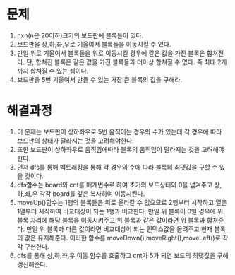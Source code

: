 # 문제
1. nxn(n은 20이하)크기의 보드판에 블록들이 있다.
2. 보드판을 상,하,좌,우로 기울여서 블록들을 이동시킬 수 있다.
3. 만일 위로 기울여서 블록들을 위로 이동시킬 경우에 같은 값을 가진 블록은 합쳐진다.
   단, 합쳐진 블록은 같은 값을 가진 블록들과 더이상 합쳐질 수 없다. 즉 최대 2개까지 합쳐질 수 있는 셈이다.
4. 보드판을 5번 기울여서 만들 수 있는 가장 큰 블록의 값을 구해라.



# 해결과정
1. 이 문제는 보드판이 상하좌우로 5번 움직이는 경우의 수가 있는데 각 경우에 따라 보드판의 상태가 달라지는 것을 고려해야한다. 
2. 또한 보드판이 상하좌우로 움직임에따라 블록의 움직임이 달라지는 것을 고려해야한다.
3. 먼저 dfs를 통해 백트래킹을 통해 각 경우의 수에 따라 블록의 최댓값을 구할 수 있을 것이다.
4. dfs함수는 board와 cnt를 매개변수로 하여 초기의 보드상태와 0을 넘겨주고 상,하,좌,우 각각 board를 깊은 복사하여 이동시킨다.
5. moveUp()함수는 1행의 블록들은 위로 올라갈 수 없으므로 2행부터 시작하고 열은 1열부터 시작하여 비교대상이 되는 1행과 비교한다.
   만일 위 블록이 0일 경우에 위 블록 자리에 해당 블록을 이동시켜주고 위 블록과 같은 값이라면 위 블록과 합쳐준다. 만일 위 블록과 다른 값이라면
   비교대상이 되는 인덱스값을 올려주고 현재 블록의 값은 유지해준다. 이러한 함수를 moveDown(),moveRight(),moveLeft()로 각각 구현한다.
6. dfs를 통해 상,하,좌,우 이동 함수를 호출하고 cnt가 5가 되면 보드의 최댓값을 구해 갱신해준다.